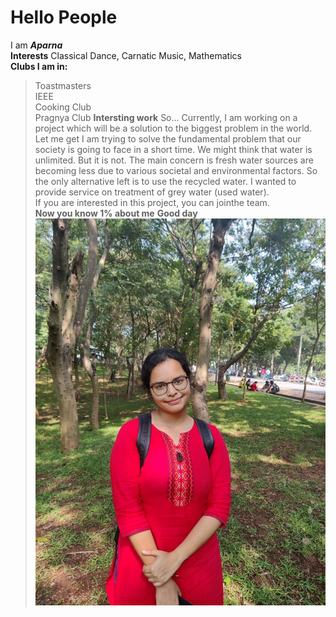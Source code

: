 # **Hello People**
I am ***Aparna***  
**Interests**
Classical Dance, Carnatic Music, Mathematics  
**Clubs I am in:**  
>Toastmasters  
>IEEE  
>Cooking Club  
>Pragnya Club
**Intersting work**
So... Currently, I am working on a project which will be a solution to the biggest problem in the world.  
Let me get 
I am trying to solve the fundamental problem that our society is going to face in a short time. We might think that water is unlimited. But it is not. The main concern is fresh water sources are becoming less due to various societal and environmental factors. So the only alternative left is to use the recycled water. I wanted to provide service on treatment of grey water (used water).  
If you are interested in this project, you can jointhe team.  
**Now you know 1% about me**
**Good day**
![Aparna](me.jpg)